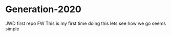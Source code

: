 # Generation-2020
JWD first repo FW
This is my first time doing this lets see how we go seems simple
